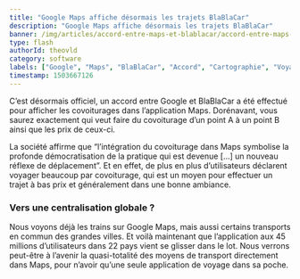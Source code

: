 ```yaml
---
title: "Google Maps affiche désormais les trajets BlaBlaCar"
description: "Google Maps affiche désormais les trajets BlaBlaCar"
banner: /img/articles/accord-entre-maps-et-blablacar/accord-entre-maps-et-blablacar.jpg
type: flash
authorId: theovld
category: software
labels: ["Google", "Maps", "BlaBlaCar", "Accord", "Cartographie", "Voyages"]
timestamp: 1503667126
---
```


C’est désormais officiel, un accord entre Google et BlaBlaCar a été effectué pour afficher les covoiturages dans l’application Maps. Dorénavant, vous saurez exactement qui veut faire du covoiturage d’un point A à un point B ainsi que les prix de ceux-ci.

La société affirme que “l’intégration du covoiturage dans Maps symbolise la profonde démocratisation de la pratique qui est devenue [...] un nouveau réflexe de déplacement”. Et en effet, de plus en plus d’utilisateurs déclarent voyager beaucoup par covoiturage, qui est un moyen pour effectuer un trajet à bas prix et généralement dans une bonne ambiance.


### Vers une centralisation globale ?
 

Nous voyons déjà les trains sur Google Maps, mais aussi certains transports en commun des grandes villes. Et voilà maintenant que l’application aux 45 millions d’utilisateurs dans 22 pays vient se glisser dans le lot. Nous verrons peut-être à l’avenir la quasi-totalité des moyens de transport directement dans Maps, pour n’avoir qu’une seule application de voyage dans sa poche.

